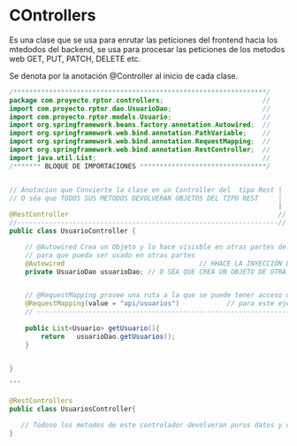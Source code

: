 # COntrollers

Es una clase que se usa para enrutar las peticiones del frontend hacia los mtedodos del backend, se usa para procesar las peticiones de los metodos web GET, PUT, PATCH, DELETE etc.

Se denota por la anotación @Controller al inicio de cada clase.
````java
/****************************************************************/
package com.proyecto.rptor.controllers;                         //
import com.proyecto.rptor.dao.UsuarioDao;                       //
import com.proyecto.rptor.models.Usuario;                       //    
import org.springframework.beans.factory.annotation.Autowired;  //
import org.springframework.web.bind.annotation.PathVariable;    //
import org.springframework.web.bind.annotation.RequestMapping;  //
import org.springframework.web.bind.annotation.RestController;  //
import java.util.List;                                          // 
/******* BLOQUE DE IMPORTACIONES ********************************/


// Anotacion que Convierte la clase en un Controller del  tipo Rest |
// O séa que TODOS SUS METODOS DEVOLVERAN OBJETOS DEL TIPO REST     |
                                                                    | 
@RestController                                                     // 
//------------------------------------------------------------------// 
public class UsuarioController {

    // @Autowired Crea un Objeto y lo hace visisble en otras partes del proyecto                   /  
    // para que pueda ser usado en otras partes                                                    /
    @Autowired                                  // HHACE LA INYECCIÓN DE DEPENDENCIAS             //
    private UsuarioDao usuarioDao; // O SÉA QUE CREA UN OBJETO DE OTRA CLASE Y INSTANCIA AQUÍ      /


    // @RequestMapping provee una ruta a la que se puede tener acceso desde la vista        // 
    @RequestMapping(value = "api/usuarios")            // para este ejemplo "api/usuarios"  //
    // -------------------------------------------------------------------------------------//
    
    public List<Usuario> getUsuario(){
        return   usuarioDao.getUsuarios();
    }

    
}

```

@RestControllers
public class UsuariosController{

   // Todoso los metodos de este controlador devolveran puros datos y objetos de ltipo JSON
}



